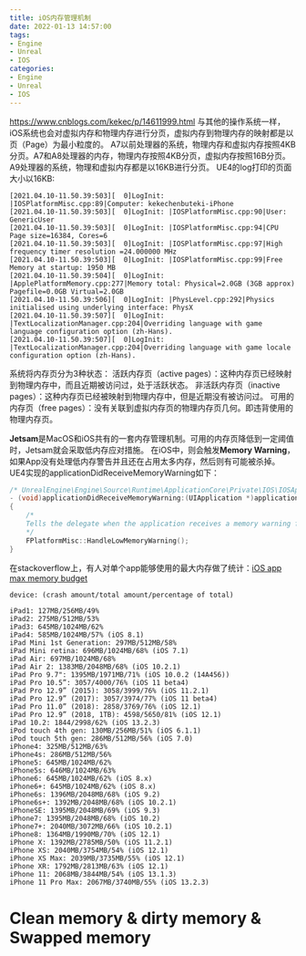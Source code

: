 ```yaml
---
title: iOS内存管理机制
date: 2022-01-13 14:57:00
tags:
- Engine
- Unreal
- IOS
categories:
- Engine
- Unreal
- IOS
---
```

https://www.cnblogs.com/kekec/p/14611999.html
与其他的操作系统一样，iOS系统也会对虚拟内存和物理内存进行分页，虚拟内存到物理内存的映射都是以页（Page）为最小粒度的。
A7以前处理器的系统，物理内存和虚拟内存按照4KB分页。A7和A8处理器的内存，物理内存按照4KB分页，虚拟内存按照16B分页。A9处理器的系统，物理和虚拟内存都是以16KB进行分页。
UE4的log打印的页面大小以16KB:
```
[2021.04.10-11.50.39:503][  0]LogInit: |IOSPlatformMisc.cpp:89|Computer: kekechenbuteki-iPhone
[2021.04.10-11.50.39:503][  0]LogInit: |IOSPlatformMisc.cpp:90|User: GenericUser
[2021.04.10-11.50.39:503][  0]LogInit: |IOSPlatformMisc.cpp:94|CPU Page size=16384, Cores=6
[2021.04.10-11.50.39:503][  0]LogInit: |IOSPlatformMisc.cpp:97|High frequency timer resolution =24.000000 MHz
[2021.04.10-11.50.39:503][  0]LogInit: |IOSPlatformMisc.cpp:99|Free Memory at startup: 1950 MB
[2021.04.10-11.50.39:504][  0]LogInit: |ApplePlatformMemory.cpp:277|Memory total: Physical=2.0GB (3GB approx) Pagefile=0.0GB Virtual=2.0GB
[2021.04.10-11.50.39:506][  0]LogInit: |PhysLevel.cpp:292|Physics initialised using underlying interface: PhysX
[2021.04.10-11.50.39:507][  0]LogInit: |TextLocalizationManager.cpp:204|Overriding language with game language configuration option (zh-Hans).
[2021.04.10-11.50.39:507][  0]LogInit: |TextLocalizationManager.cpp:204|Overriding language with game locale configuration option (zh-Hans).
```
系统将内存页分为3种状态：
活跃内存页（active pages）：这种内存页已经映射到物理内存中，而且近期被访问过，处于活跃状态。
非活跃内存页（inactive pages）：这种内存页已经被映射到物理内存中，但是近期没有被访问过。
可用的内存页（free pages）：没有关联到虚拟内存页的物理内存页几何。即违背使用的物理内存页。

**Jetsam**是MacOS和iOS共有的一套内存管理机制。可用的内存页降低到一定阈值时，Jetsam就会采取低内存应对措施。
在iOS中，则会触发**Memory Warning**，如果App没有处理低内存警告并且还在占用太多内存，然后则有可能被杀掉。
UE4实现的applicationDidReceiveMemoryWarning如下：
```C++
/* UnrealEngine\Engine\Source\Runtime\ApplicationCore\Private\IOS\IOSAppDelegate.cpp */
- (void)applicationDidReceiveMemoryWarning:(UIApplication *)application
{
    /*
    Tells the delegate when the application receives a memory warning from the system
    */
    FPlatformMisc::HandleLowMemoryWarning();
}
```
在stackoverflow上，有人对单个app能够使用的最大内存做了统计：[iOS app max memory budget](https://stackoverflow.com/questions/5887248/ios-app-maximum-memory-budget/15200855#15200855)
```
device: (crash amount/total amount/percentage of total)

iPad1: 127MB/256MB/49%
iPad2: 275MB/512MB/53%
iPad3: 645MB/1024MB/62%
iPad4: 585MB/1024MB/57% (iOS 8.1)
iPad Mini 1st Generation: 297MB/512MB/58%
iPad Mini retina: 696MB/1024MB/68% (iOS 7.1)
iPad Air: 697MB/1024MB/68%
iPad Air 2: 1383MB/2048MB/68% (iOS 10.2.1)
iPad Pro 9.7": 1395MB/1971MB/71% (iOS 10.0.2 (14A456))
iPad Pro 10.5”: 3057/4000/76% (iOS 11 beta4)
iPad Pro 12.9” (2015): 3058/3999/76% (iOS 11.2.1)
iPad Pro 12.9” (2017): 3057/3974/77% (iOS 11 beta4)
iPad Pro 11.0” (2018): 2858/3769/76% (iOS 12.1)
iPad Pro 12.9” (2018, 1TB): 4598/5650/81% (iOS 12.1)
iPad 10.2: 1844/2998/62% (iOS 13.2.3)
iPod touch 4th gen: 130MB/256MB/51% (iOS 6.1.1)
iPod touch 5th gen: 286MB/512MB/56% (iOS 7.0)
iPhone4: 325MB/512MB/63%
iPhone4s: 286MB/512MB/56%
iPhone5: 645MB/1024MB/62%
iPhone5s: 646MB/1024MB/63%
iPhone6: 645MB/1024MB/62% (iOS 8.x)
iPhone6+: 645MB/1024MB/62% (iOS 8.x)
iPhone6s: 1396MB/2048MB/68% (iOS 9.2)
iPhone6s+: 1392MB/2048MB/68% (iOS 10.2.1)
iPhoneSE: 1395MB/2048MB/69% (iOS 9.3)
iPhone7: 1395MB/2048MB/68% (iOS 10.2)
iPhone7+: 2040MB/3072MB/66% (iOS 10.2.1)
iPhone8: 1364MB/1990MB/70% (iOS 12.1)
iPhone X: 1392MB/2785MB/50% (iOS 11.2.1)
iPhone XS: 2040MB/3754MB/54% (iOS 12.1)
iPhone XS Max: 2039MB/3735MB/55% (iOS 12.1)
iPhone XR: 1792MB/2813MB/63% (iOS 12.1)
iPhone 11: 2068MB/3844MB/54% (iOS 13.1.3)
iPhone 11 Pro Max: 2067MB/3740MB/55% (iOS 13.2.3)
```
# Clean memory & dirty memory & Swapped memory
